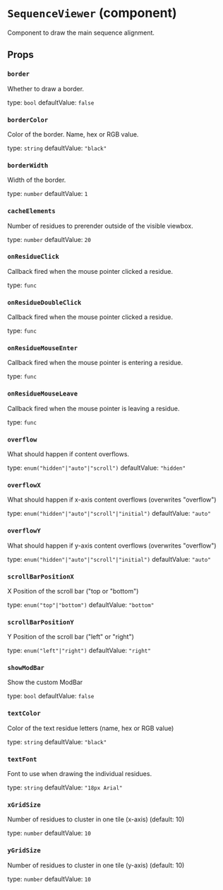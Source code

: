 # `SequenceViewer` (component)

Component to draw the main sequence alignment.

## Props

### `border`

Whether to draw a border.

type: `bool`
defaultValue: `false`

### `borderColor`

Color of the border. Name, hex or RGB value.

type: `string`
defaultValue: `"black"`

### `borderWidth`

Width of the border.

type: `number`
defaultValue: `1`

### `cacheElements`

Number of residues to prerender outside of the visible viewbox.

type: `number`
defaultValue: `20`

### `onResidueClick`

Callback fired when the mouse pointer clicked a residue.

type: `func`

### `onResidueDoubleClick`

Callback fired when the mouse pointer clicked a residue.

type: `func`

### `onResidueMouseEnter`

Callback fired when the mouse pointer is entering a residue.

type: `func`

### `onResidueMouseLeave`

Callback fired when the mouse pointer is leaving a residue.

type: `func`

### `overflow`

What should happen if content overflows.

type: `enum("hidden"|"auto"|"scroll")`
defaultValue: `"hidden"`

### `overflowX`

What should happen if x-axis content overflows (overwrites "overflow")

type: `enum("hidden"|"auto"|"scroll"|"initial")`
defaultValue: `"auto"`

### `overflowY`

What should happen if y-axis content overflows (overwrites "overflow")

type: `enum("hidden"|"auto"|"scroll"|"initial")`
defaultValue: `"auto"`

### `scrollBarPositionX`

X Position of the scroll bar ("top or "bottom")

type: `enum("top"|"bottom")`
defaultValue: `"bottom"`

### `scrollBarPositionY`

Y Position of the scroll bar ("left" or "right")

type: `enum("left"|"right")`
defaultValue: `"right"`

### `showModBar`

Show the custom ModBar

type: `bool`
defaultValue: `false`

### `textColor`

Color of the text residue letters (name, hex or RGB value)

type: `string`
defaultValue: `"black"`

### `textFont`

Font to use when drawing the individual residues.

type: `string`
defaultValue: `"18px Arial"`

### `xGridSize`

Number of residues to cluster in one tile (x-axis) (default: 10)

type: `number`
defaultValue: `10`

### `yGridSize`

Number of residues to cluster in one tile (y-axis) (default: 10)

type: `number`
defaultValue: `10`
